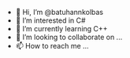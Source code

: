 - 👋 Hi, I’m @batuhannkolbas
- 👀 I’m interested in C#
- 🌱 I’m currently learning C++
- 💞️ I’m looking to collaborate on ...
- 📫 How to reach me ...

<!---
batuhannkolbas/batuhannkolbas is a ✨ special ✨ repository because its `README.md` (this file) appears on your GitHub profile.
You can click the Preview link to take a look at your changes.
--->

